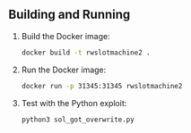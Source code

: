 ## Building and Running

1. Build the Docker image:
   ```bash
   docker build -t rwslotmachine2 .
   ```


2. Run the Docker image:
   ```bash
   docker run -p 31345:31345 rwslotmachine2
   ```

3. Test with the Python exploit:
   ```bash
   python3 sol_got_overwrite.py
   ```

